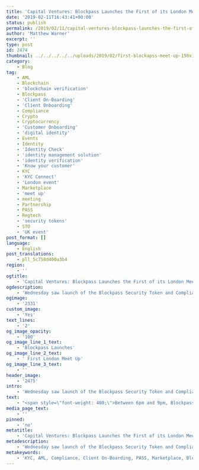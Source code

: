```yaml
---
title: 'Capital Ventures: Blockpass Launches the First of its London Meet Ups'
date: '2019-02-11T16:43:41+00:00'
status: publish
permalink: /2019/02/11/capital-ventures-blockpass-launches-the-first-of-its-london-meet-ups
author: 'Matthew Warner'
excerpt: ''
type: post
id: 2474
thumbnail: ../../../../../uploads/2019/02/first-blockapss-meet-up-150x150.jpg
category:
    - Blog
tag:
    - AML
    - Blockchain
    - 'blockchain verification'
    - Blockpass
    - 'Client On-Boarding'
    - 'Client Onboarding'
    - Compliance
    - Crypto
    - Cryptocurrency
    - 'Customer Onboarding'
    - 'digital identity'
    - Events
    - Identity
    - 'Identity Check'
    - 'identity management solution'
    - 'identity verification'
    - 'Know your customer'
    - KYC
    - 'KYC Connect'
    - 'London event'
    - Marketplace
    - 'meet up'
    - meeting
    - Partnership
    - PASS
    - Regtech
    - 'security tokens'
    - STO
    - 'UK event'
post_format: []
language:
    - English
post_translations:
    - pll_5c750d400a3b4
region:
    - ''
ogtitle:
    - 'Capital Ventures: Blockpass Launches the First of its London Meet Ups'
ogdescription:
    - 'Wednesday saw launch of the Blockpass Security Token and Compliance Meet Up series with the first London event being held at Cocoon Global. '
ogimage:
    - '2331'
custom_image:
    - 'Yes'
text_lines:
    - '2'
og_image_opacity:
    - '100'
og_image_line_1_text:
    - 'Blockpass Launches'
og_image_line_2_text:
    - ' First London Meet Up'
og_image_line_3_text:
    - ''
header_image:
    - '2475'
intro:
    - 'Wednesday saw launch of the Blockpass Security Token and Compliance Meet Up series with the first London event being held at Cocoon Global. '
text:
    - "<span style=\"font-weight: 400;\">Between 6pm and 9pm, Blockpass team members, advisors and members of the community with various interests from different industries coming together to network and discuss these key areas. The evening saw talks and presentations from members of the Blockpass team and discussions amongst attendees and around a number of key topics. The meet up will be held near the beginning of each month in London, with a corresponding event in Hong Kong, also on a monthly basis (the <a href=\"https://www.eventbrite.com/e/blockpass-security-token-compliance-meet-up-tickets-55553733713\" target=\"_blank\" rel=\"noopener\">first Hong Kong event</a> takes place on the 21st of February).</span>\r\n\r\n<span style=\"font-weight: 400;\">After an initial meet and greet period, the event kicked off with Guy Davies introducing the series and giving a brief overview of <a href=\"https://www.blockpass.org/2019/05/25/what-is-a-security-token-and-a-security-token-offering/\">STOs</a> and how Blockpass has reached this stage. Following this, Bianca Guimaraes-Chadick talked about the legal side of STOs, including how different jurisdictions may be tackling the subject. Next was a presentation from Dr Hans Lombardo who spoke on the Blockpass Security Token Offering Platform and the methods by which companies and individuals could benefit from it. Adam Vaziri then took to the stage to describe the Blockpass vision, answering insightful questions from the audience on a host of relevant topics. Finally, Matthew Warner gave a short presentation on the data breach reports that Blockpass is writing and the failures of traditional compliance. </span>\r\n\r\n<span style=\"font-weight: 400;\">Besides the presentations, there was ample time for attendees to talk, ask questions, discuss possible developments while \_enjoying a drink. Conversation and discussion around a number of key topics was stimulating with a variety of different viewpoints and we hope to continue these in future events and meet ups.</span>\r\n\r\n<span style=\"font-weight: 400;\">During this initial meet up, the presentations were all given by members of the Blockpass team; however, future meet ups will have guest presenters from partners, academics, and experts. We welcome guest speakers and invite people to contact us <a href=\"mailto: marketing@blockpass.org\" target=\"_blank\" rel=\"noopener\">via email</a> or social media if they wish to participate in such a manner or if they have questions or topics around they would like to see discussed. The next London meet up will be held on the 6th of March, although those able to attend events in Hong Kong on the 21st of February will be able to take part in the first Hong Kong Blockpass Security and Compliance Meet Up. In addition to the meet up events, two Blockpass Seminar: Security Tokens events are being held, one in <a href=\"https://www.eventbrite.com/e/blockpass-security-token-seminar-tickets-55954289787?aff=ebapi\" target=\"_blank\" rel=\"noopener\">Hong Kong on the 15th of March</a> and one in London on the 24th of April, where the latest in the world of STOs will be discussed. See the Blockpass website event page for more details. </span>"
media_page_text:
    - ''
pinned:
    - 'no'
metatitle:
    - 'Capital Ventures: Blockpass Launches the First of its London Meet Ups'
metadescription:
    - 'Wednesday saw launch of the Blockpass Security Token and Compliance Meet Up series with the first London event being held at Cocoon Global. '
metakeywords:
    - 'KYC, AML, Compliance, Client On-Boarding, PASS, Marketplace, Blockpass, Identity, Identity Verification, Customer Onboarding, Digital identity, identity management solution, Identity Verification, Know your customer, regtech, security tokens, sto, blockchain verification, partnership, identity check, client onboarding, cryptocurrency, blockchain, crypto, KYC Connect, meeting, meet up, events, London event, UK event'
---
```

<!DOCTYPE html PUBLIC "-//W3C//DTD HTML 4.0 Transitional//EN" "http://www.w3.org/TR/REC-html40/loose.dtd">
<?xml encoding="UTF-8">
